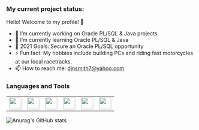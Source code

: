### My current project status:

Hello! Welcome to my profile! 🤝

- 🔭 I’m currently working on Oracle PL/SQL & Java projects
- 🌱 I’m currently learning Oracle PL/SQL & Java
- 🥅 2021 Goals: Secure an Oracle PL/SQL opportunity 
- ⚡ Fun fact: My hobbies include building PCs and riding fast motorcycles at our local racetracks.
- 📫 How to reach me: djnsmith7@yahoo.com

### Languages and Tools

<table>
      <tbody>
            <tr>
                <td style="border: none"><img height="32" width="32" src="https://cdn.jsdelivr.net/npm/simple-icons@v4/icons/oracle.svg"</td>
                <td style="border: none"><img height="32" width="32" src="https://cdn.jsdelivr.net/npm/simple-icons@v4/icons/java.svg"</td>
                <td style="border: none"><img height="32" width="32" src="https://cdn.jsdelivr.net/npm/simple-icons@v4/icons/eclipseide.svg"</td>
                <td style="border: none"><img height="32" width="32" src="https://cdn.jsdelivr.net/npm/simple-icons@v4/icons/visualstudiocode.svg"</td>
                <td style="border: none"><img height="32" width="32" src="https://cdn.jsdelivr.net/npm/simple-icons@v4/icons/microsoftoffice.svg"</td>
                <td style="border: none"><img height="32" width="32" src="https://cdn.jsdelivr.net/npm/simple-icons@v4/icons/googlesheets.svg"</td>
            </tr>
      </tbody>
</table>
  
![Anurag's GitHub stats](https://github-readme-stats.vercel.app/api?username=djnsmith7&theme=tokyonight&show_icons=true)
